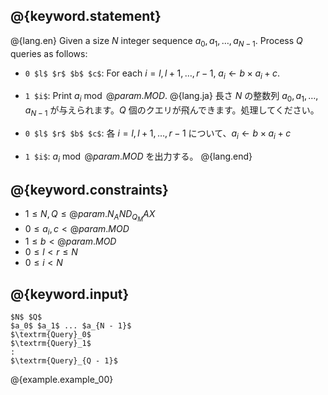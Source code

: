 ## @{keyword.statement}

@{lang.en}
Given a size $N$ integer sequence $a_0, a_1, \dots, a_{N - 1}$. Process $Q$ queries as follows:

- `0 $l$ $r$ $b$ $c$`: For each $i = l, l+1, \dots, {r - 1}$, $a_i \gets b \times a_i + c$.
- `1 $i$`: Print $a_i \bmod @{param.MOD}$.
@{lang.ja}
長さ $N$ の整数列 $a_0, a_1, \dots, a_{N - 1}$ が与えられます。$Q$ 個のクエリが飛んできます。処理してください。

- `0 $l$ $r$ $b$ $c$`: 各 $i = l, l+1, \dots, {r - 1}$ について、$a_i \gets b \times a_i + c$
- `1 $i$`: $a_i \bmod @{param.MOD}$ を出力する。
@{lang.end}

## @{keyword.constraints}

- $1 \leq N, Q \leq @{param.N_AND_Q_MAX}$
- $0 \leq a_i, c < @{param.MOD}$
- $1 \leq b < @{param.MOD}$
- $0 \leq l < r\leq N$
- $0 \leq i < N$

## @{keyword.input}

~~~
$N$ $Q$
$a_0$ $a_1$ ... $a_{N - 1}$
$\textrm{Query}_0$
$\textrm{Query}_1$
:
$\textrm{Query}_{Q - 1}$
~~~

@{example.example_00}
